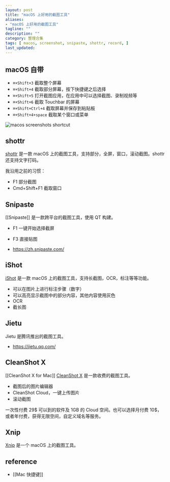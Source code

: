 ```yaml
---
layout: post
title: "macOS 上好用的截图工具"
aliases: 
- "macOS 上好用的截图工具"
tagline: ""
description: ""
category: 整理合集
tags: [ macos, screenshot, snipaste, shottr, record, ]
last_updated:
---
```


## macOS 自带

- `⌘+Shift+3` 截取整个屏幕
- `⌘+Shift+4` 截取部分屏幕，按下快捷键之后选择
- `⌘+Shift+5` 打开截图应用，在应用中可以选择截图、录制视频等
- `⌘+Shift+6` 截取 Touchbar 的屏幕
- `⌘+Shift+Ctrl+4` 截取屏幕并保存到粘贴板
- `⌘+Shift+4+space` 截取某个窗口或菜单

![macos screenshots shortcut](https://photo.einverne.info/images/2023/01/09/gZOc.png)

## shottr

[shottr](https://shottr.cc/) 是一款 macOS 上的截图工具，支持部分，全屏，窗口，滚动截图。shottr 还支持文字打码。

我沿用之前的习惯：

- F1 部分截图
- Cmd+Shift+F1 截取窗口

## Snipaste

[[Snipaste]] 是一款跨平台的截图工具，使用 QT 构建。

- F1 一键开始选择截屏
- F3 直接贴图

- <https://zh.snipaste.com/>

## iShot
[iShot](https://www.better365.cn/ishot.html) 是一款 macOS 上的截图工具，支持长截图，OCR，标注等等功能。

- 可以在图片上进行标注步骤（数字）
- 可以高亮显示截图中的部分内容，其他内容使用灰色
- OCR
- 截长图

## Jietu

Jietu 是腾讯推出的截图工具。

- <https://jietu.qq.com/>

## CleanShot X
[[CleanShot X for Mac]]  [CleanShot X](https://cleanshot.com/) 是一款收费的截图工具。

- 截图后的图片编辑器
- CleanShot Cloud，一键上传图片
- 滚动截图

一次性付费 29$ 可以到的软件及 1GB 的 Cloud 空间。也可以选择月付费 10$，或者年付费，获得无限空间，自定义域名等服务。

## Xnip
[Xnip](https://xnipapp.com/) 是一个 macOS 上的截图工具。

## reference

- [[Mac 快捷键]]
